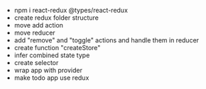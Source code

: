 - npm i react-redux @types/react-redux
- create redux folder structure
- move add action
- move reducer
- add "remove" and "toggle" actions and handle them in reducer
- create function "createStore"
- infer combined state type
- create selector
- wrap app with provider
- make todo app use redux
